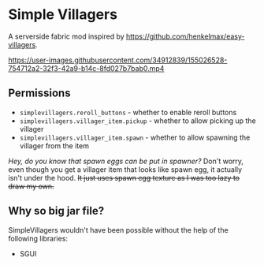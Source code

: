 # Simple Villagers

A serverside fabric mod inspired by https://github.com/henkelmax/easy-villagers.



https://user-images.githubusercontent.com/34912839/155026528-754712a2-32f3-42a9-b14c-8fd027b7bab0.mp4



## Permissions
* `simplevillagers.reroll_buttons` - whether to enable reroll buttons
* `simplevillagers.villager_item.pickup` - whether to allow picking up the villager
* `simplevillagers.villager_item.spawn` - whether to allow spawning the villager from the item

*Hey, do you know that spawn eggs can be put in spawner?*
Don't worry, even though you get a villager item that looks like spawn egg, it actually isn't under the hood.
~~It just uses spawn egg texture as I was too lazy to draw my own.~~

## Why so big jar file?
SimpleVillagers wouldn't have been possible without the help of the following libraries:
* SGUI
